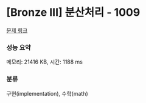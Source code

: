 # [Bronze III] 분산처리 - 1009 

[문제 링크](https://www.acmicpc.net/problem/1009) 

### 성능 요약

메모리: 21416 KB, 시간: 1188 ms

### 분류

구현(implementation), 수학(math)

